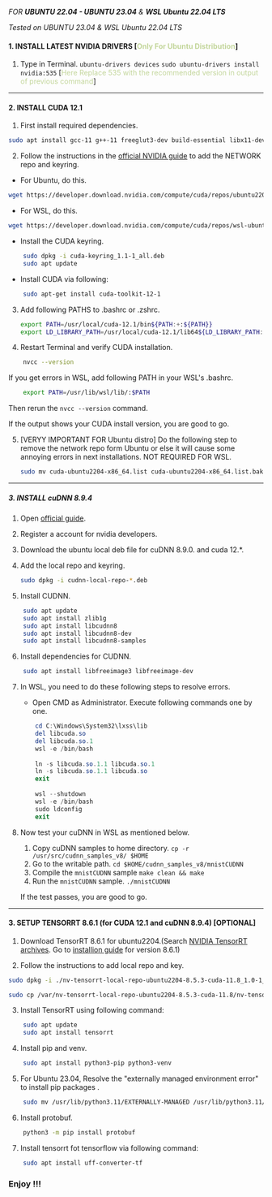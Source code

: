 _FOR **UBUNTU 22.04 - UBUNTU 23.04** & **WSL Ubuntu 22.04 LTS**_

_Tested on UBUNTU 23.04 & WSL Ubuntu 22.04 LTS_

#### 1. INSTALL LATEST NVIDIA DRIVERS [<font color="#c3d69b">Only For Ubuntu Distribution</font>]

1. Type in Terminal.
	`ubuntu-drivers devices`
	`sudo ubuntu-drivers install nvidia:535` [<font color="#c3d69b">Here Replace 535 with the recommended version in output of previous command</font>]

---
#### 2. INSTALL CUDA 12.1

1. First install required dependencies.
```zsh
sudo apt install gcc-11 g++-11 freeglut3-dev build-essential libx11-dev libxmu-dev libxi-dev libglu1-mesa libglu1-mesa-dev libfreeimage3 libfreeimage-dev
```

2. Follow the instructions in the [official NVIDIA guide](https://docs.nvidia.com/cuda/cuda-installation-guide-linux/index.html#wsl) to add the NETWORK repo and keyring.

- For Ubuntu, do this.
```bash
wget https://developer.download.nvidia.com/compute/cuda/repos/ubuntu2204/x86_64/cuda-keyring_1.1-1_all.deb
```

- For WSL, do this.
```bash
wget https://developer.download.nvidia.com/compute/cuda/repos/wsl-ubuntu/x86_64/cuda-keyring_1.1-1_all.deb
```

- Install the CUDA keyring.
```bash
	sudo dpkg -i cuda-keyring_1.1-1_all.deb
	sudo apt update
```

-  Install CUDA via following:
```bash
	sudo apt-get install cuda-toolkit-12-1
```

3. Add following PATHS  to .bashrc or .zshrc.
	```bash
	export PATH=/usr/local/cuda-12.1/bin${PATH:+:${PATH}}
	export LD_LIBRARY_PATH=/usr/local/cuda-12.1/lib64${LD_LIBRARY_PATH:+:${LD_LIBRARY_PATH}}
	```

4.  Restart Terminal and verify CUDA installation.
```bash
	nvcc --version
```

If you get errors in WSL, add following PATH in your WSL's .bashrc.

```bash
	export PATH=/usr/lib/wsl/lib/:$PATH
```

Then rerun the `nvcc --version` command.

If the output shows your CUDA install version, you are good to go.

5. \[VERYY IMPORTANT FOR Ubuntu distro] Do the following step to remove the network repo form Ubuntu or else it will cause some annoying errors in next installations. NOT REQUIRED FOR WSL.

	```bash
	sudo mv cuda-ubuntu2204-x86_64.list cuda-ubuntu2204-x86_64.list.bak
	```

---

##### 3. INSTALL cuDNN 8.9.4

1. Open [official guide](https://docs.nvidia.com/deeplearning/cudnn/install-guide/index.html).
2. Register a account for nvidia developers.
3. Download the ubuntu local deb file for cuDNN 8.9.0. and cuda 12.*.
4. Add the local repo and keyring.

	```bash
	sudo dpkg -i cudnn-local-repo-*.deb
	```
	
5. Install CUDNN.

```bash
    sudo apt update
    sudo apt install zlib1g
    sudo apt install libcudnn8
    sudo apt install libcudnn8-dev
    sudo apt install libcudnn8-samples
```

6. Install dependencies for CUDNN. 

```bash
    sudo apt install libfreeimage3 libfreeimage-dev
```


7. In WSL, you need to do these following steps to resolve errors.

	- Open CMD as Administrator. Execute following commands one by one.
	```PowerShell
		cd C:\Windows\System32\lxss\lib
		del libcuda.so
		del libcuda.so.1
		wsl -e /bin/bash
		
		ln -s libcuda.so.1.1 libcuda.so.1
		ln -s libcuda.so.1.1 libcuda.so
		exit
		
		wsl --shutdown
		wsl -e /bin/bash
		sudo ldconfig
		exit
	```

9. Now test your cuDNN in WSL as mentioned below. 
	1. Copy cuDNN samples to home directory.
			`cp -r /usr/src/cudnn_samples_v8/ $HOME`
	2. Go to the writable path.
			`cd $HOME/cudnn_samples_v8/mnistCUDNN`
	3. Compile the `mnistCUDNN` sample
			`make clean && make`
	3. Run the `mnistCUDNN` sample.
			`./mnistCUDNN`
	 
	 If the test passes, you are good to go.

---
#### 3. SETUP TENSORRT 8.6.1 (for CUDA 12.1 and cuDNN 8.9.4) \[OPTIONAL]

1. Download TensorRT 8.6.1 for ubuntu2204.(Search [NVIDIA TensorRT archives](https://docs.nvidia.com/deeplearning/tensorrt/archives/index.html). Go to [installion guide](https://docs.nvidia.com/deeplearning/tensorrt/archives/tensorrt-853/install-guide/index.html) for version 8.6.1)

2. Follow the instructions to add local repo and key.

```bash
sudo dpkg -i ./nv-tensorrt-local-repo-ubuntu2204-8.5.3-cuda-11.8_1.0-1_amd64.deb

sudo cp /var/nv-tensorrt-local-repo-ubuntu2204-8.5.3-cuda-11.8/nv-tensorrt-local-3E951519-keyring.gpg /usr/share/keyrings/
```

3. Install TensorRT using following command:

```bash
    sudo apt update
    sudo apt install tensorrt
```

4. Install pip and venv.

```bash
    sudo apt install python3-pip python3-venv
```

5. For Ubuntu 23.04, Resolve the "externally managed environment error" to install pip packages .

```bash
    sudo mv /usr/lib/python3.11/EXTERNALLY-MANAGED /usr/lib/python3.11/EXTERNALLY-MANAGED.old
```

6. Install protobuf.

```bash
    python3 -m pip install protobuf
```

7. Install tensorrt fot tensorflow via following command:

```bash
    sudo apt install uff-converter-tf
```

### Enjoy !!!